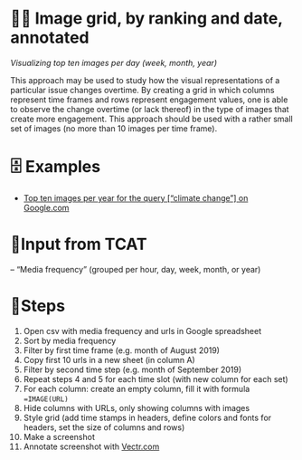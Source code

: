 # 🧮🔝 Image grid, by ranking and date, annotated

*Visualizing top ten images per day (week, month, year)*

This approach may be used to study how the visual representations of a particular issue changes overtime. By creating a grid in which columns represent time frames and rows represent engagement values, one is able to observe the change overtime (or lack thereof) in the type of images that create more engagement. This approach should be used with a rather small set of images (no more than 10 images per time frame).

# 🗄️ Examples

- [Top ten images per year for the query [“climate change”] on Google.com](https://docs.google.com/spreadsheets/d/1B5Waf-I1sXvrXWVZUdm14lyBIvKdxy_RBCXp_-3Nly4/edit?usp=sharing)

# 🧱Input from TCAT

– “Media frequency” (grouped per hour, day, week, month, or year)

# 📃Steps

1. Open csv with media frequency and urls in Google spreadsheet
2. Sort by media frequency
3. Filter by first time frame (e.g. month of August 2019)
4. Copy first 10 urls in a new sheet (in column A)
5. Filter by second time step (e.g. month of September 2019)
6. Repeat steps 4 and 5 for each time slot (with new column for each set)
7. For each column: create an empty column, fill it with formula `=IMAGE(URL)`
8. Hide columns with URLs, only showing columns with images
9. Style grid (add time stamps in headers, define colors and fonts for headers, set the size of columns and rows)
10. Make a screenshot
11. Annotate screenshot with [Vectr.com](https://vectr.com/)
